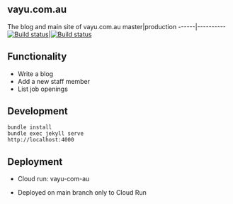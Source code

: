 ## vayu.com.au

The blog and main site of vayu.com.au
master|production
------|----------
[![Build status](https://badge.buildkite.com/f29764c2305b0b88a5d7c7ffc7ddf8150bd349f16091c7b0fc.svg?branch=master)](https://buildkite.com/banba-group/vayu-dot-com-dot-au)|[![Build status](https://badge.buildkite.com/f29764c2305b0b88a5d7c7ffc7ddf8150bd349f16091c7b0fc.svg?branch=production)](https://buildkite.com/banba-group/vayu-dot-com-dot-au)

## Functionality
* Write a blog
* Add a new staff member
* List job openings

## Development
```
bundle install
bundle exec jekyll serve
http://localhost:4000
```
## Deployment

* Cloud run: vayu-com-au

* Deployed on main branch only to Cloud Run
